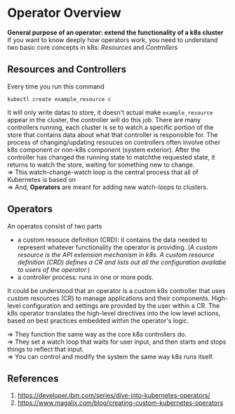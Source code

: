 # Operator Overview
**General purpose of an operator: extend the functionality of a k8s cluster** <br>
If you want to know deeply how operators work, you need to understand two basic core concepts in k8s: *Resources* and *Controllers*

## Resources and Controllers 

Every time you run this command
```shell
kubectl create example_resource c
```
It will only write datas to store, it doesn't actual make `example_resource` appear in the cluster, the controller will do this job. There are many controllers running,
each cluster is se to watch a specific portion of the store that contains data about what that controller is responsible for.
The process of changing/updating resouces on controllers often involve other k8s component or non-k8s component (system exterior). After the controller has changed the running
state to matchthe requested state, it returns to watch the store, waiting for something new to change. <br>
=> This watch-change-watch loop is the central process that all of Kubernetes is based on <br>
=> And, **Operators** are meant for adding new watch-loops to clusters.


## Operators
An operatos consist of two parts
* a custom resouce definition (CRD): it contains the data needed to represent whatever functionality the operator is providing.
(*A custom resource is the API extension mechanism in k8s. A custom resource definition (CRD) defines a CR and lists out all the configuration availabe to users of the operator.*)
* a controller process: runs in one or more pods.

It could be understood that an operator is a custom k8s controller that uses custom resources (CR) to manage applications and their components. High-level configuration and settings are provided by the user within a CR. The k8s operator translates the high-level directives into the low level actions, based on best practices embedded within the operator's logic. 



=> They function the same way as the core k8s controllers do. <br>
=> They set a watch loop that waits for user input, and then starts and stops things to reflect that input. <br>
=> You can control and modify the system the same way k8s runs itself.


## References
1. https://developer.ibm.com/series/dive-into-kubernetes-operators/
2. https://www.magalix.com/blog/creating-custom-kubernetes-operators
